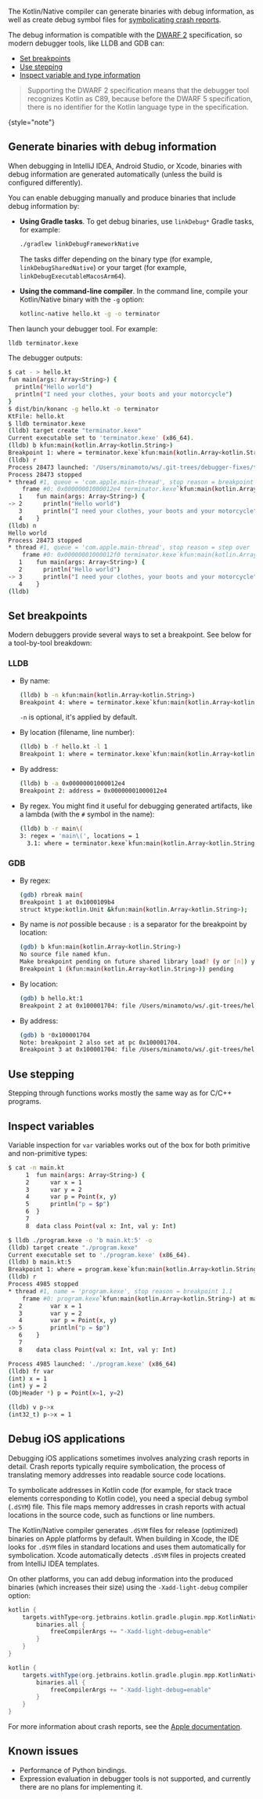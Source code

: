 [//]: # (title: Debugging Kotlin/Native)

The Kotlin/Native compiler can generate binaries with debug information, as well as create debug symbol files for [symbolicating
crash reports](#debug-ios-applications).

The debug information is compatible with the [DWARF 2](https://dwarfstd.org/download.html) specification, so modern debugger
tools, like LLDB and GDB can:

* [Set breakpoints](#set-breakpoints)
* [Use stepping](#use-stepping)
* [Inspect variable and type information](#inspect-variables)

> Supporting the DWARF 2 specification means that the debugger tool recognizes Kotlin as C89, because before the DWARF 5
> specification, there is no identifier for the Kotlin language type in the specification.
>
{style="note"}

## Generate binaries with debug information

When debugging in IntelliJ IDEA, Android Studio, or Xcode, binaries with debug information are generated automatically
(unless the build is configured differently).

You can enable debugging manually and produce binaries that include debug information by:

* **Using Gradle tasks**. To get debug binaries, use `linkDebug*` Gradle tasks, for example:

  ```bash
  ./gradlew linkDebugFrameworkNative
  ```

  The tasks differ depending on the binary type (for example, `linkDebugSharedNative`) or your target (for example, `linkDebugExecutableMacosArm64`).

* **Using the command-line compiler**. In the command line, compile your Kotlin/Native binary with the `-g` option:

  ```bash
  kotlinc-native hello.kt -g -o terminator
  ```

Then launch your debugger tool. For example:

```bash
lldb terminator.kexe
```

The debugger outputs:

```bash
$ cat - > hello.kt
fun main(args: Array<String>) {
  println("Hello world")
  println("I need your clothes, your boots and your motorcycle")
}
$ dist/bin/konanc -g hello.kt -o terminator
KtFile: hello.kt
$ lldb terminator.kexe
(lldb) target create "terminator.kexe"
Current executable set to 'terminator.kexe' (x86_64).
(lldb) b kfun:main(kotlin.Array<kotlin.String>)
Breakpoint 1: where = terminator.kexe`kfun:main(kotlin.Array<kotlin.String>) + 4 at hello.kt:2, address = 0x00000001000012e4
(lldb) r
Process 28473 launched: '/Users/minamoto/ws/.git-trees/debugger-fixes/terminator.kexe' (x86_64)
Process 28473 stopped
* thread #1, queue = 'com.apple.main-thread', stop reason = breakpoint 1.1
    frame #0: 0x00000001000012e4 terminator.kexe`kfun:main(kotlin.Array<kotlin.String>) at hello.kt:2
   1    fun main(args: Array<String>) {
-> 2      println("Hello world")
   3      println("I need your clothes, your boots and your motorcycle")
   4    }
(lldb) n
Hello world
Process 28473 stopped
* thread #1, queue = 'com.apple.main-thread', stop reason = step over
    frame #0: 0x00000001000012f0 terminator.kexe`kfun:main(kotlin.Array<kotlin.String>) at hello.kt:3
   1    fun main(args: Array<String>) {
   2      println("Hello world")
-> 3      println("I need your clothes, your boots and your motorcycle")
   4    }
(lldb)
```

## Set breakpoints

Modern debuggers provide several ways to set a breakpoint. See below for a tool-by-tool breakdown:

### LLDB

* By name:

  ```bash
  (lldb) b -n kfun:main(kotlin.Array<kotlin.String>)
  Breakpoint 4: where = terminator.kexe`kfun:main(kotlin.Array<kotlin.String>) + 4 at hello.kt:2, address = 0x00000001000012e4
  ```

  `-n` is optional, it's applied by default.

* By location (filename, line number):

  ```bash
  (lldb) b -f hello.kt -l 1
  Breakpoint 1: where = terminator.kexe`kfun:main(kotlin.Array<kotlin.String>) + 4 at hello.kt:2, address = 0x00000001000012e4
  ```

* By address:

  ```bash
  (lldb) b -a 0x00000001000012e4
  Breakpoint 2: address = 0x00000001000012e4
  ```

* By regex. You might find it useful for debugging generated artifacts, like a lambda (with the `#` symbol in the name):

  ```bash
  (lldb) b -r main\(
  3: regex = 'main\(', locations = 1
    3.1: where = terminator.kexe`kfun:main(kotlin.Array<kotlin.String>) + 4 at hello.kt:2, address = terminator.kexe[0x00000001000012e4], unresolved, hit count = 0
  ```

### GDB

* By regex:

  ```bash
  (gdb) rbreak main(
  Breakpoint 1 at 0x1000109b4
  struct ktype:kotlin.Unit &kfun:main(kotlin.Array<kotlin.String>);
  ```

* By name is _not_ possible because `:` is a separator for the breakpoint by location:

  ```bash
  (gdb) b kfun:main(kotlin.Array<kotlin.String>)
  No source file named kfun.
  Make breakpoint pending on future shared library load? (y or [n]) y
  Breakpoint 1 (kfun:main(kotlin.Array<kotlin.String>)) pending
  ```

* By location:

  ```bash
  (gdb) b hello.kt:1
  Breakpoint 2 at 0x100001704: file /Users/minamoto/ws/.git-trees/hello.kt, line 1.
  ```

* By address:

  ```bash
  (gdb) b *0x100001704
  Note: breakpoint 2 also set at pc 0x100001704.
  Breakpoint 3 at 0x100001704: file /Users/minamoto/ws/.git-trees/hello.kt, line 2.
  ```

## Use stepping

Stepping through functions works mostly the same way as for C/C++ programs.

## Inspect variables

Variable inspection for `var` variables works out of the box for both primitive and non-primitive types:

```bash
$ cat -n main.kt
     1  fun main(args: Array<String>) {
     2      var x = 1
     3      var y = 2
     4      var p = Point(x, y)
     5      println("p = $p")
     6  }
     7 
     8  data class Point(val x: Int, val y: Int)

$ lldb ./program.kexe -o 'b main.kt:5' -o
(lldb) target create "./program.kexe"
Current executable set to './program.kexe' (x86_64).
(lldb) b main.kt:5
Breakpoint 1: where = program.kexe`kfun:main(kotlin.Array<kotlin.String>) + 289 at main.kt:5
(lldb) r
Process 4985 stopped
* thread #1, name = 'program.kexe', stop reason = breakpoint 1.1
    frame #0: program.kexe`kfun:main(kotlin.Array<kotlin.String>) at main.kt:5
   2        var x = 1
   3        var y = 2
   4        var p = Point(x, y)
-> 5        println("p = $p")
   6    }
   7   
   8    data class Point(val x: Int, val y: Int)

Process 4985 launched: './program.kexe' (x86_64)
(lldb) fr var
(int) x = 1
(int) y = 2
(ObjHeader *) p = Point(x=1, y=2)

(lldb) v p->x
(int32_t) p->x = 1
```

## Debug iOS applications

Debugging iOS applications sometimes involves analyzing crash reports in detail. Crash reports typically require
symbolication, the process of translating memory addresses into readable source code locations.

To symbolicate addresses in Kotlin code (for example, for stack trace elements corresponding to Kotlin code), you need a
special debug symbol (`.dSYM`) file. This file maps memory addresses in crash reports with actual locations in the source
code, such as functions or line numbers.

The Kotlin/Native compiler generates `.dSYM` files for release (optimized) binaries on Apple platforms by default.
When building in Xcode, the IDE looks for `.dSYM` files in standard locations and uses them automatically for symbolication.
Xcode automatically detects `.dSYM` files in projects created from IntelliJ IDEA templates.

On other platforms, you can add debug information into the produced binaries (which increases their size)
using the `-Xadd-light-debug` compiler option:

<tabs group="build-script">
<tab title="Kotlin" group-key="kotlin">

```kotlin
kotlin {
    targets.withType<org.jetbrains.kotlin.gradle.plugin.mpp.KotlinNativeTarget> {
        binaries.all {
            freeCompilerArgs += "-Xadd-light-debug=enable"
        }
    }
}
```

</tab>
<tab title="Groovy" group-key="groovy">

```groovy
kotlin {
    targets.withType(org.jetbrains.kotlin.gradle.plugin.mpp.KotlinNativeTarget) {
        binaries.all {
            freeCompilerArgs += "-Xadd-light-debug=enable"
        }
    }
}
```

</tab>
</tabs>

For more information about crash reports, see the [Apple documentation](https://developer.apple.com/documentation/xcode/diagnosing-issues-using-crash-reports-and-device-logs).

## Known issues

* Performance of Python bindings.
* Expression evaluation in debugger tools is not supported, and currently there are no plans for implementing it.
